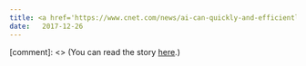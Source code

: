 ```yaml
---
title: <a href='https://www.cnet.com/news/ai-can-quickly-and-efficiently-analyze-heart-scans/'>View classification for echocardiograms on CNET</a>
date:   2017-12-26
---
```


[comment]: <> (You can read the story [here](https://www.cnet.com/news/ai-can-quickly-and-efficiently-analyze-heart-scans/).)




 
